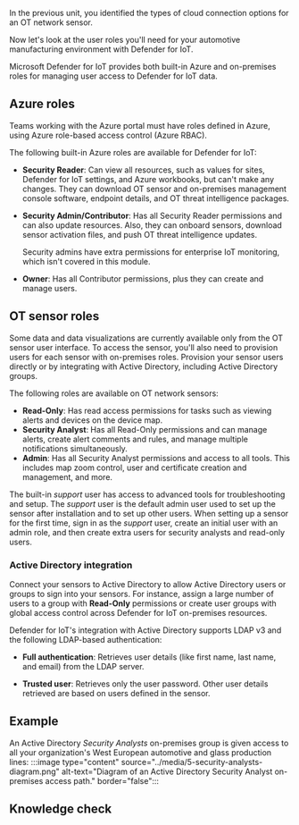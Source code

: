 In the previous unit, you identified the types of cloud connection options for an OT network sensor.

Now let's look at the user roles you'll need for your automotive manufacturing environment with Defender for IoT.

Microsoft Defender for IoT provides both built-in Azure and on-premises roles for managing user access to Defender for IoT data.

## Azure roles

Teams working with the Azure portal must have roles defined in Azure, using Azure role-based access control (Azure RBAC).

The following built-in Azure roles are available for Defender for IoT:

- **Security Reader**: Can view all resources, such as values for sites, Defender for IoT settings, and Azure workbooks, but can't make any changes. They can download OT sensor and on-premises management console software, endpoint details, and OT threat intelligence packages.
- **Security Admin/Contributor**: Has all Security Reader permissions and can also update resources. Also, they can onboard sensors, download sensor activation files, and push OT threat intelligence updates.

    Security admins have extra permissions for enterprise IoT monitoring, which isn't covered in this module.
- **Owner**: Has all Contributor permissions, plus they can create and manage users.

## OT sensor roles

Some data and data visualizations are currently available only from the OT sensor user interface. To access the sensor, you'll also need to provision users for each sensor with on-premises roles. Provision your sensor users directly or by integrating with Active Directory, including Active Directory groups.

The following roles are available on OT network sensors:

- **Read-Only**: Has read access permissions for tasks such as viewing alerts and devices on the device map.
- **Security Analyst**: Has all Read-Only permissions and can manage alerts, create alert comments and rules, and manage multiple notifications simultaneously.
- **Admin**: Has all Security Analyst permissions and access to all tools. This includes map zoom control, user and certificate creation and management, and more.

The built-in *support* user has access to advanced tools for troubleshooting and setup. The *support* user is the default admin user used to set up the sensor after installation and to set up other users. When setting up a sensor for the first time, sign in as the *support* user, create an initial user with an admin role, and then create extra users for security analysts and read-only users.

### Active Directory integration

Connect your sensors to Active Directory to allow Active Directory users or groups to sign into your sensors. For instance, assign a large number of users to a group with **Read-Only** permissions or create user groups with global access control across Defender for IoT on-premises resources.

Defender for IoT's integration with Active Directory supports LDAP v3 and the following LDAP-based authentication:

- **Full authentication**: Retrieves user details (like first name, last name, and email) from the LDAP server.

- **Trusted user**: Retrieves only the user password. Other user details retrieved are based on users defined in the sensor.

## Example

An Active Directory *Security Analysts* on-premises group is given access to all your organization's West European automotive and glass production lines:
:::image type="content" source="../media/5-security-analysts-diagram.png" alt-text="Diagram of an Active Directory Security Analyst on-premises access path." border="false":::

## Knowledge check
